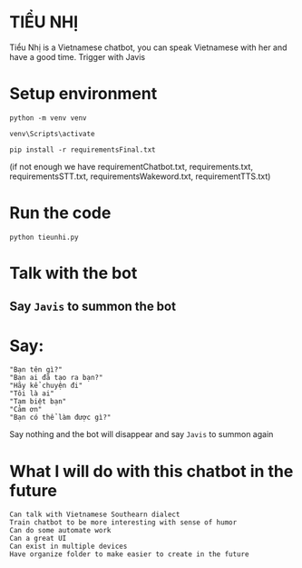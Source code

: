 # TIỂU NHỊ
Tiểu Nhị  is a Vietnamese chatbot, you can speak Vietnamese with her and have a good time. Trigger with Javis 


# Setup environment

```
python -m venv venv

```

```
venv\Scripts\activate

```

```
pip install -r requirementsFinal.txt

```

(if not enough we have requirementChatbot.txt, requirements.txt, requirementsSTT.txt, requirementsWakeword.txt, requirementTTS.txt)


# Run the code

```
python tieunhi.py

```

# Talk with the bot

## Say ``` Javis ``` to summon the bot

# Say: 

```
"Bạn tên gì?"
"Bạn ai đã tạo ra bạn?"
"Hãy kể chuyện đi"
"Tôi là ai"
"Tạm biệt bạn"
"Cảm ơn"
"Bạn có thể làm được gì?"

```
Say nothing and the bot will disappear and say ```Javis``` to summon again

# What I will do with this chatbot in the future
```
Can talk with Vietnamese Southearn dialect 
Train chatbot to be more interesting with sense of humor
Can do some automate work 
Can a great UI 
Can exist in multiple devices 
Have organize folder to make easier to create in the future
```

